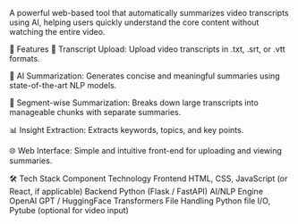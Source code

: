 A powerful web-based tool that automatically summarizes video transcripts using AI, helping users quickly understand the core content without watching the entire video.

🚀 Features
📝 Transcript Upload: Upload video transcripts in .txt, .srt, or .vtt formats.

🧠 AI Summarization: Generates concise and meaningful summaries using state-of-the-art NLP models.

🧩 Segment-wise Summarization: Breaks down large transcripts into manageable chunks with separate summaries.

📊 Insight Extraction: Extracts keywords, topics, and key points.

🌐 Web Interface: Simple and intuitive front-end for uploading and viewing summaries.

🛠️ Tech Stack
Component	Technology
Frontend	HTML, CSS, JavaScript (or React, if applicable)
Backend	Python (Flask / FastAPI)
AI/NLP Engine	OpenAI GPT / HuggingFace Transformers
File Handling	Python file I/O, Pytube (optional for video input)
